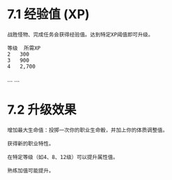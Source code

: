 # 7.1 经验值 (XP)
    战胜怪物、完成任务会获得经验值。达到特定XP阈值即可升级。

    等级	所需XP
    2	300
    3	900
    4	2,700
...	...

# 7.2 升级效果

    增加最大生命值：投掷一次你的职业生命骰，并加上你的体质调整值。

    获得新的职业特性。

    在特定等级（如4、8、12级）可以提升属性值。

    熟练加值可能提升。